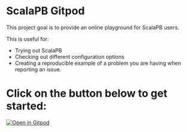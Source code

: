 # ScalaPB Gitpod

This project goal is to provide an online playground for ScalaPB users. 

This is useful for:
* Trying out ScalaPB
* Checking out different configuration options
* Creating a reproducible example of a problem you are having when reporting
  an issue.

# Click on the button below to get started:

[![Open in
Gitpod](https://gitpod.io/button/open-in-gitpod.svg)](https://gitpod.io/#https://github.com/scalapb/scalapb-gitpod)
